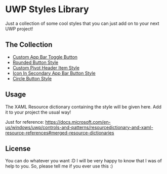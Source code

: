 # UWP Styles Library
Just a collection of some cool styles that you can just add on to your next UWP project!

## The Collection
* [Custom App Bar Toggle Button](/CustomAppBarToggleButtonStyle)
* [Rounded Button Style](/RoundedButtonStyle)
* [Custom Pivot Header Item Style](/CustomPivotHeaderItemStyle)
* [Icon In Secondary App Bar Button Style](/IconInSecondaryAppBarButtonStyle)
* [Circle Button Style](/CircleButtonStyle)

## Usage
The XAML Resource dictionary containing the style will be given here. Add it to your project the usual way!

Just for reference:
https://docs.microsoft.com/en-us/windows/uwp/controls-and-patterns/resourcedictionary-and-xaml-resource-references#merged-resource-dictionaries

## License
You can do whatever you want :D
I will be very happy to know that I was of help to you. So, please tell me if you ever use this :)